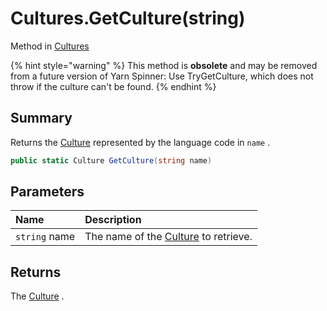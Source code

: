 # Cultures.GetCulture(string)

Method in [Cultures](/docs/api/csharp/yarn.unity.cultures.md)

{% hint style="warning" %}
This method is <b>obsolete</b> and may be removed from a future version of Yarn Spinner: Use TryGetCulture, which does not throw if the culture can't be found.
{% endhint %}

## Summary


Returns the  <a href="yarn.unity.culture.md">Culture</a>  represented by the language code
in  `name` .


```csharp
public static Culture GetCulture(string name)
```

## Parameters

|Name|Description|
|:---|:---|
|`string` name|The name of the  <a href="yarn.unity.culture.md">Culture</a>  to retrieve.|

## Returns

The  <a href="yarn.unity.culture.md">Culture</a> .

